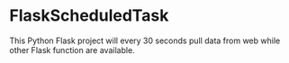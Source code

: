 # FlaskScheduledTask
This Python Flask project will every 30 seconds pull data from web while other Flask function are available.
